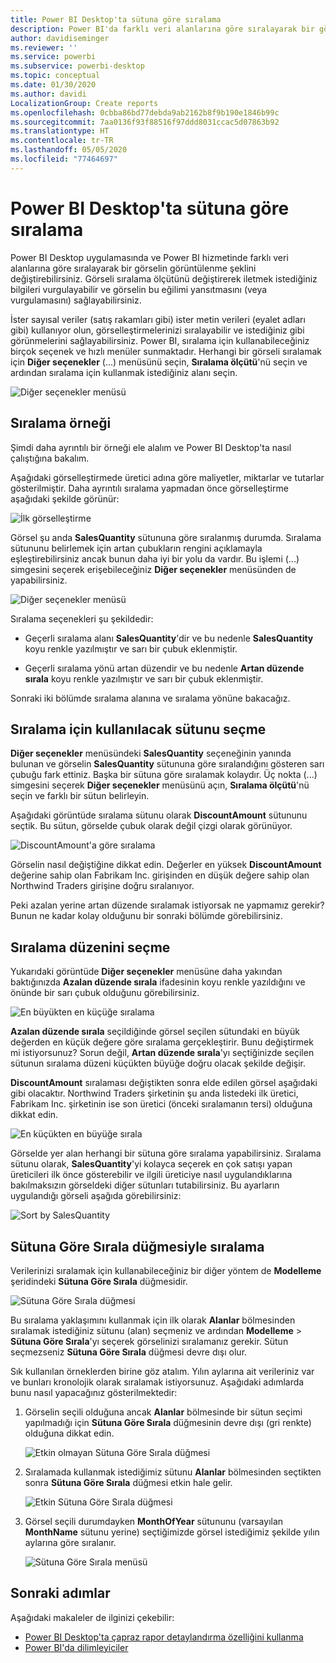 ```yaml
---
title: Power BI Desktop'ta sütuna göre sıralama
description: Power BI'da farklı veri alanlarına göre sıralayarak bir görselin görüntülenme şeklini değiştirebilirsiniz.
author: davidiseminger
ms.reviewer: ''
ms.service: powerbi
ms.subservice: powerbi-desktop
ms.topic: conceptual
ms.date: 01/30/2020
ms.author: davidi
LocalizationGroup: Create reports
ms.openlocfilehash: 0cbba86bd77debda9ab2162b8f9b190e1846b99c
ms.sourcegitcommit: 7aa0136f93f88516f97ddd8031ccac5d07863b92
ms.translationtype: HT
ms.contentlocale: tr-TR
ms.lasthandoff: 05/05/2020
ms.locfileid: "77464697"
---
```

# <a name="sort-by-column-in-power-bi-desktop"></a>Power BI Desktop'ta sütuna göre sıralama
Power BI Desktop uygulamasında ve Power BI hizmetinde farklı veri alanlarına göre sıralayarak bir görselin görüntülenme şeklini değiştirebilirsiniz. Görseli sıralama ölçütünü değiştirerek iletmek istediğiniz bilgileri vurgulayabilir ve görselin bu eğilimi yansıtmasını (veya vurgulamasını) sağlayabilirsiniz.

İster sayısal veriler (satış rakamları gibi) ister metin verileri (eyalet adları gibi) kullanıyor olun, görselleştirmelerinizi sıralayabilir ve istediğiniz gibi görünmelerini sağlayabilirsiniz. Power BI, sıralama için kullanabileceğiniz birçok seçenek ve hızlı menüler sunmaktadır. Herhangi bir görseli sıralamak için **Diğer seçenekler** (...) menüsünü seçin, **Sıralama ölçütü**'nü seçin ve ardından sıralama için kullanmak istediğiniz alanı seçin.

![Diğer seçenekler menüsü](media/desktop-sort-by-column/sortbycolumn_2.png)

## <a name="sorting-example"></a>Sıralama örneği
Şimdi daha ayrıntılı bir örneği ele alalım ve Power BI Desktop'ta nasıl çalıştığına bakalım.

Aşağıdaki görselleştirmede üretici adına göre maliyetler, miktarlar ve tutarlar gösterilmiştir. Daha ayrıntılı sıralama yapmadan önce görselleştirme aşağıdaki şekilde görünür:

![İlk görselleştirme](media/desktop-sort-by-column/sortbycolumn_1.png)

Görsel şu anda **SalesQuantity** sütununa göre sıralanmış durumda. Sıralama sütununu belirlemek için artan çubukların rengini açıklamayla eşleştirebilirsiniz ancak bunun daha iyi bir yolu da vardır. Bu işlemi (...) simgesini seçerek erişebileceğiniz **Diğer seçenekler** menüsünden de yapabilirsiniz.

![Diğer seçenekler menüsü](media/desktop-sort-by-column/sortbycolumn_2.png)

Sıralama seçenekleri şu şekildedir:

* Geçerli sıralama alanı **SalesQuantity**'dir ve bu nedenle **SalesQuantity** koyu renkle yazılmıştır ve sarı bir çubuk eklenmiştir. 

* Geçerli sıralama yönü artan düzendir ve bu nedenle **Artan düzende sırala** koyu renkle yazılmıştır ve sarı bir çubuk eklenmiştir.

Sonraki iki bölümde sıralama alanına ve sıralama yönüne bakacağız.

## <a name="select-which-column-to-use-for-sorting"></a>Sıralama için kullanılacak sütunu seçme
**Diğer seçenekler** menüsündeki **SalesQuantity** seçeneğinin yanında bulunan ve görselin **SalesQuantity** sütununa göre sıralandığını gösteren sarı çubuğu fark ettiniz. Başka bir sütuna göre sıralamak kolaydır. Üç nokta (...) simgesini seçerek **Diğer seçenekler** menüsünü açın, **Sıralama ölçütü**'nü seçin ve farklı bir sütun belirleyin.

Aşağıdaki görüntüde sıralama sütunu olarak **DiscountAmount** sütununu seçtik. Bu sütun, görselde çubuk olarak değil çizgi olarak görünüyor. 

![DiscountAmount'a göre sıralama](media/desktop-sort-by-column/sortbycolumn_3.png)

Görselin nasıl değiştiğine dikkat edin. Değerler en yüksek **DiscountAmount** değerine sahip olan Fabrikam Inc. girişinden en düşük değere sahip olan Northwind Traders girişine doğru sıralanıyor. 

Peki azalan yerine artan düzende sıralamak istiyorsak ne yapmamız gerekir? Bunun ne kadar kolay olduğunu bir sonraki bölümde görebilirsiniz.

## <a name="select-the-sort-order"></a>Sıralama düzenini seçme
Yukarıdaki görüntüde **Diğer seçenekler** menüsüne daha yakından baktığınızda **Azalan düzende sırala** ifadesinin koyu renkle yazıldığını ve önünde bir sarı çubuk olduğunu görebilirsiniz.

![En büyükten en küçüğe sıralama](media/desktop-sort-by-column/sortbycolumn_4.png)

**Azalan düzende sırala** seçildiğinde görsel seçilen sütundaki en büyük değerden en küçük değere göre sıralama gerçekleştirir. Bunu değiştirmek mi istiyorsunuz? Sorun değil, **Artan düzende sırala**'yı seçtiğinizde seçilen sütunun sıralama düzeni küçükten büyüğe doğru olacak şekilde değişir.

**DiscountAmount** sıralaması değiştikten sonra elde edilen görsel aşağıdaki gibi olacaktır. Northwind Traders şirketinin şu anda listedeki ilk üretici, Fabrikam Inc. şirketinin ise son üretici (önceki sıralamanın tersi) olduğuna dikkat edin.

![En küçükten en büyüğe sırala](media/desktop-sort-by-column/sortbycolumn_5.png)

Görselde yer alan herhangi bir sütuna göre sıralama yapabilirsiniz. Sıralama sütunu olarak, **SalesQuantity**'yi kolayca seçerek en çok satışı yapan üreticileri ilk önce gösterebilir ve ilgili üreticiye nasıl uygulandıklarına bakılmaksızın görseldeki diğer sütunları tutabilirsiniz. Bu ayarların uygulandığı görseli aşağıda görebilirsiniz:

![Sort by SalesQuantity](media/desktop-sort-by-column/sortbycolumn_6.png)

## <a name="sort-using-the-sort-by-column-button"></a>Sütuna Göre Sırala düğmesiyle sıralama
Verilerinizi sıralamak için kullanabileceğiniz bir diğer yöntem de **Modelleme** şeridindeki **Sütuna Göre Sırala** düğmesidir.

![Sütuna Göre Sırala düğmesi](media/desktop-sort-by-column/sortbycolumn_8.png)

Bu sıralama yaklaşımını kullanmak için ilk olarak **Alanlar** bölmesinden sıralamak istediğiniz sütunu (alan) seçmeniz ve ardından **Modelleme** > **Sütuna Göre Sırala**'yı seçerek görselinizi sıralamanız gerekir. Sütun seçmezseniz **Sütuna Göre Sırala** düğmesi devre dışı olur.

Sık kullanılan örneklerden birine göz atalım. Yılın aylarına ait verileriniz var ve bunları kronolojik olarak sıralamak istiyorsunuz. Aşağıdaki adımlarda bunu nasıl yapacağınız gösterilmektedir:

1. Görselin seçili olduğuna ancak **Alanlar** bölmesinde bir sütun seçimi yapılmadığı için **Sütuna Göre Sırala** düğmesinin devre dışı (gri renkte) olduğuna dikkat edin.
   
   ![Etkin olmayan Sütuna Göre Sırala düğmesi](media/desktop-sort-by-column/sortbycolumn_9.png)

2. Sıralamada kullanmak istediğimiz sütunu **Alanlar** bölmesinden seçtikten sonra **Sütuna Göre Sırala** düğmesi etkin hale gelir.
   
   ![Etkin Sütuna Göre Sırala düğmesi](media/desktop-sort-by-column/sortbycolumn_10.png)
3. Görsel seçili durumdayken **MonthOfYear** sütununu (varsayılan **MonthName** sütunu yerine) seçtiğimizde görsel istediğimiz şekilde yılın aylarına göre sıralanır.
   
   ![Sütuna Göre Sırala menüsü](media/desktop-sort-by-column/sortbycolumn_11.png)


<!---
This functionality is no longer active. Jan 2020

## Getting back to default column for sorting
You can sort by any column you'd like, but there may be times when you want the visual to return to its default sorting column. No problem. For a visual that has a sort column selected, open the **More options** menu and select that column again, and the visualization returns to its default sort column.

For example, here's our previous chart:

![Initial visualization](media/desktop-sort-by-column/sortbycolumn_6.png)

When we go back to the menu and select **SalesQuantity** again, the visual defaults to being ordered alphabetically by **Manufacturer**, as shown in the following image.

![Default sort order](media/desktop-sort-by-column/sortbycolumn_7.png)

With so many options for sorting your visuals, creating just the chart or image you want is easy.
--->

## <a name="next-steps"></a>Sonraki adımlar

Aşağıdaki makaleler de ilginizi çekebilir:

* [Power BI Desktop'ta çapraz rapor detaylandırma özelliğini kullanma](desktop-cross-report-drill-through.md)
* [Power BI'da dilimleyiciler](visuals/power-bi-visualization-slicers.md)


